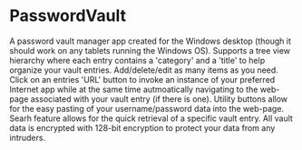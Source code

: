 # PasswordVault 

A password vault manager app created for the Windows desktop (though it should work on any tablets running the Windows OS).
Supports a tree view hierarchy where each entry contains a 'category' and a 'title' to help organize your vault entries.
Add/delete/edit as many items as you need.  Click on an entries 'URL' button to invoke an instance of your preferred 
Internet app while at the same time autmoatically navigating to the web-page associated with your vault entry (if there is one).
Utility buttons allow for the easy pasting of your username/password data into the web-page. Searh feature allows for the
quick retrieval of a specific vault entry.  All vault data is encrypted with 128-bit encryption to protect your data
from any intruders.